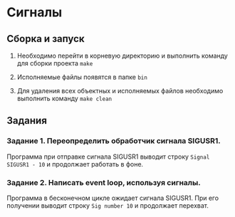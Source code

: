 # Сигналы

## Сборка и запуск

1. Необходимо перейти в корневую директорию и выполнить команду для сборки проекта `make`

2. Исполняемые файлы появятся в папке `bin`

3. Для удаления всех объектных и исполняемых файлов необходимо выполнить команду `make clean`

## Задания

### Задание 1. Переопределить обработчик сигнала SIGUSR1.

Программа при отправке сигнала SIGUSR1 выводит строку `Signal SIGUSR1 - 10` и продолжает работать в фоне.

### Задание 2. Написать event loop, используя сигналы.

Программа в бесконечном цикле ожидает сигнала SIGUSR1. При его получении  выводит строку `Sig number 10` и продолжает перехват.